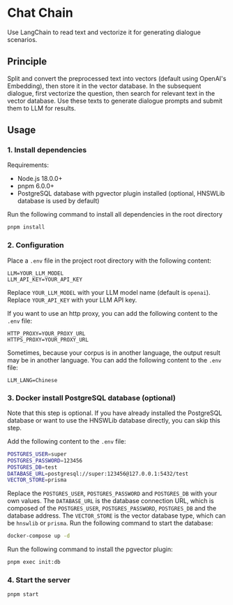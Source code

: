# Chat Chain

Use LangChain to read text and vectorize it for generating dialogue scenarios.

## Principle

Split and convert the preprocessed text into vectors (default using OpenAI's Embedding), then store it in the vector database. In the subsequent dialogue, first vectorize the question, then search for relevant text in the vector database. Use these texts to generate dialogue prompts and submit them to LLM for results.

## Usage

### 1. Install dependencies

Requirements:

- Node.js 18.0.0+
- pnpm 6.0.0+
- PostgreSQL database with pgvector plugin installed (optional, HNSWLib database is used by default)

Run the following command to install all dependencies in the root directory

```bash
pnpm install
```

### 2. Configuration

Place a `.env` file in the project root directory with the following content:

```
LLM=YOUR_LLM_MODEL
LLM_API_KEY=YOUR_API_KEY
```

Replace `YOUR_LLM_MODEL` with your LLM model name (default is `openai`). Replace `YOUR_API_KEY` with your LLM API key.

If you want to use an http proxy, you can add the following content to the `.env` file:

```
HTTP_PROXY=YOUR_PROXY_URL
HTTPS_PROXY=YOUR_PROXY_URL
```

Sometimes, because your corpus is in another language, the output result may be in another language. You can add the following content to the `.env` file:

```
LLM_LANG=Chinese
```

### 3. Docker install PostgreSQL database (optional)

Note that this step is optional. If you have already installed the PostgreSQL database or want to use the HNSWLib database directly, you can skip this step.

Add the following content to the `.env` file:

```bash
POSTGRES_USER=super
POSTGRES_PASSWORD=123456
POSTGRES_DB=test
DATABASE_URL=postgresql://super:123456@127.0.0.1:5432/test
VECTOR_STORE=prisma
```

Replace the `POSTGRES_USER`, `POSTGRES_PASSWORD` and `POSTGRES_DB` with your own values. The `DATABASE_URL` is the database connection URL, which is composed of the `POSTGRES_USER`, `POSTGRES_PASSWORD`, `POSTGRES_DB` and the database address. The `VECTOR_STORE` is the vector database type, which can be `hnswlib` or `prisma`. Run the following command to start the database:

```bash
docker-compose up -d
```

Run the following command to install the pgvector plugin:

```bash
pnpm exec init:db
```

### 4. Start the server

```bash
pnpm start
```
